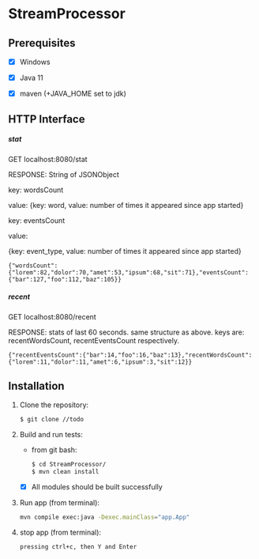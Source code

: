 # StreamProcessor

## Prerequisites
 - [x] Windows
 
 - [x] Java 11

 - [x] maven (+JAVA_HOME set to jdk)
 
## HTTP Interface

##### stat
GET localhost:8080/stat

RESPONSE:
String of JSONObject

key: wordsCount

value: {key: word,
    value: number of times it appeared since app started}
    
key: eventsCount

value: 

{key: event_type, value: number of times it appeared since app started} 

```
{"wordsCount":{"lorem":82,"dolor":70,"amet":53,"ipsum":68,"sit":71},"eventsCount":{"bar":127,"foo":112,"baz":105}}
```
##### recent
GET localhost:8080/recent

RESPONSE:
stats of last 60 seconds.
same structure as above.
keys are: recentWordsCount, recentEventsCount respectively.
```
{"recentEventsCount":{"bar":14,"foo":16,"baz":13},"recentWordsCount":{"lorem":11,"dolor":11,"amet":6,"ipsum":3,"sit":12}}
```

## Installation
1. Clone the repository:

    ```sh
    $ git clone //todo
    ```
   
2. Build and run tests:
    - from git bash:
        ```sh
        $ cd StreamProcessor/
        $ mvn clean install
        ```
     
    - [x] All modules should be built successfully

3. Run app (from terminal):
    ```sh
    mvn compile exec:java -Dexec.mainClass="app.App"
    ```

4. stop app (from terminal):
    ```sh
    pressing ctrl+c, then Y and Enter
    ```
